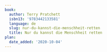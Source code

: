 ```yaml
---
book:
  author: Terry Pratchett
  isbn13: '9783442133581'
  language: de
  slug: nur-du-kannst-die-menschheit-retten
  title: Nur du kannst die Menschheit retten
plan:
  date_added: '2020-10-04'
---
```

